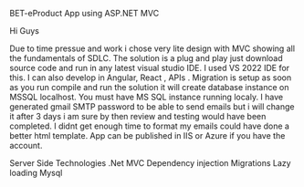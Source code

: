 BET-eProduct
App using ASP.NET MVC

Hi Guys

Due to time pressue and work i chose very lite design with MVC showing all the fundamentals of SDLC. The solution is a plug and play just download source code and run in any latest visual studio IDE. I used VS 2022 IDE for this. I can also develop in Angular, React , APIs . Migration is setup as soon as you run compile and run the solution it will create database instance on MSSQL localhost. You must have MS SQL instance running localy. I have generated gmail SMTP password to be able to send emails but i will change it after 3 days i am sure by then review and testing would have been completed. I didnt get enough time to format my emails could have done a better html template. App can be published in IIS or Azure if you have the account.

Server Side Technologies
.Net
MVC
Dependency injection
Migrations
Lazy loading
Mysql
